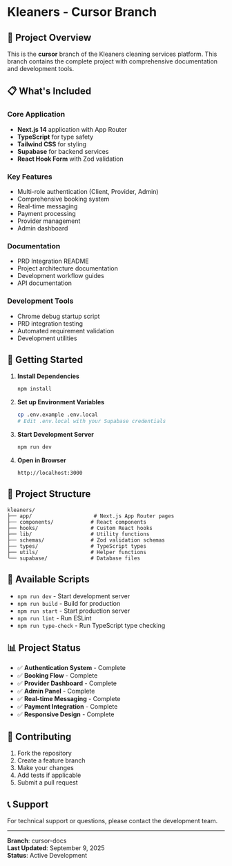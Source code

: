 # Kleaners - Cursor Branch

## 🎯 Project Overview
This is the **cursor** branch of the Kleaners cleaning services platform. This branch contains the complete project with comprehensive documentation and development tools.

## 📋 What's Included

### Core Application
- **Next.js 14** application with App Router
- **TypeScript** for type safety
- **Tailwind CSS** for styling
- **Supabase** for backend services
- **React Hook Form** with Zod validation

### Key Features
- Multi-role authentication (Client, Provider, Admin)
- Comprehensive booking system
- Real-time messaging
- Payment processing
- Provider management
- Admin dashboard

### Documentation
- PRD Integration README
- Project architecture documentation
- Development workflow guides
- API documentation

### Development Tools
- Chrome debug startup script
- PRD integration testing
- Automated requirement validation
- Development utilities

## 🚀 Getting Started

1. **Install Dependencies**
   ```bash
   npm install
   ```

2. **Set up Environment Variables**
   ```bash
   cp .env.example .env.local
   # Edit .env.local with your Supabase credentials
   ```

3. **Start Development Server**
   ```bash
   npm run dev
   ```

4. **Open in Browser**
   ```
   http://localhost:3000
   ```

## 📁 Project Structure

```
kleaners/
├── app/                    # Next.js App Router pages
├── components/            # React components
├── hooks/                 # Custom React hooks
├── lib/                   # Utility functions
├── schemas/               # Zod validation schemas
├── types/                 # TypeScript types
├── utils/                 # Helper functions
└── supabase/              # Database files
```

## 🔧 Available Scripts

- `npm run dev` - Start development server
- `npm run build` - Build for production
- `npm run start` - Start production server
- `npm run lint` - Run ESLint
- `npm run type-check` - Run TypeScript type checking

## 📊 Project Status

- ✅ **Authentication System** - Complete
- ✅ **Booking Flow** - Complete
- ✅ **Provider Dashboard** - Complete
- ✅ **Admin Panel** - Complete
- ✅ **Real-time Messaging** - Complete
- ✅ **Payment Integration** - Complete
- ✅ **Responsive Design** - Complete

## 🤝 Contributing

1. Fork the repository
2. Create a feature branch
3. Make your changes
4. Add tests if applicable
5. Submit a pull request

## 📞 Support

For technical support or questions, please contact the development team.

---

**Branch**: cursor-docs  
**Last Updated**: September 9, 2025  
**Status**: Active Development
